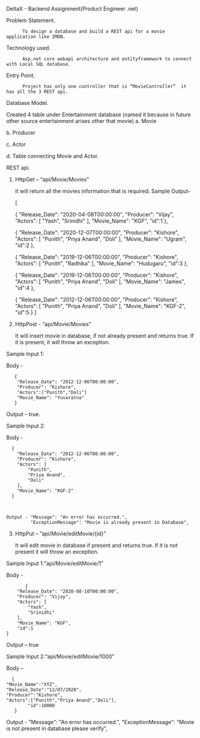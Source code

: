 DeltaX - Backend Assignment(Product Engineer .net)

Problem Statement.


          To design a database and build a REST api for a movie application like IMDB.
                    
Technology used.


          Asp.net core webapi architecture and entityframework to connect with Local SQL database.
          
          
Entry Point.


          Project has only one controller that is “MovieController”  it has all the 3 REST api.
          
          
Database Model.




Created 4 table under Entertainment database (named it because in future other source entertainment arises other that movie) 
a. Movie

b. Producer

c. Actor

d. Table connecting Movie and Actor.



REST api.


1. HttpGet – “api/Movie/Movies”

   It will return all the movies information that is required.
   Sample Output-
   
   
   
    [
    
    
    {
        "Release_Date": "2020-04-08T00:00:00",
        "Producer": "Vijay",
        "Actors": [
            "Yash",
            "Srinidhi"
        ],
        "Movie_Name": "KGF",
        "id":1
    },
    
    
    {
        "Release_Date": "2020-12-07T00:00:00",
        "Producer": "Kishore",
        "Actors": [
            "Punith",
            "Priya Anand",
            "Doli"
        ],
        "Movie_Name": "Ugram",
        "id":2
    },
    
    
    {
        "Release_Date": "2019-12-06T00:00:00",
        "Producer": "Kishore",
        "Actors": [
            "Punith",
            "Radhika"
        ],
        "Movie_Name": "Hudugaru",
        "id":3
    },
    
    
    {
        "Release_Date": "2019-12-06T00:00:00",
        "Producer": "Kishore",
        "Actors": [
            "Punith",
            "Priya Anand",
            "Doli"
        ],
        "Movie_Name": "James",
        "id":4
    },
    
    
    
    {
        "Release_Date": "2012-12-06T00:00:00",
        "Producer": "Kishore",
        "Actors": [
            "Punith",
            "Priya Anand",
            "Doli"
        ],
        "Movie_Name": "KGF-2",
        "id":5
    }
]




2. HttpPost - “api/Movie/Movies”




   It will insert movie in database, if not already present and returns true. If it is present, it will throw an exception.

 Sample Input 1:
 
 
   Body - 
 
 
       
       {
        "Release_Date": "2012-12-06T00:00:00",
        "Producer": "Kishore",
        "Actors":["Punith","Doli"]
        "Movie_Name": "Yuvaratna"
       }
       
       
Output – true.

Sample Input 2:


Body - 


      {
        "Release_Date": "2012-12-06T00:00:00",
        "Producer": "Kishore",
        "Actors": [
            "Punith",
            "Priya Anand",
            "Doli"
        ],
        "Movie_Name": "KGF-2"
      }
      
      

    Output - "Message": "An error has occurred.",
             "ExceptionMessage": "Movie is already present in Database",






3. HttpPut – “api/Movie/editMovie/{id}” 




   It will edit movie in database if present and returns true. If it is not present it will throw an exception.
   
   

Sample Input 1:“api/Movie/editMovie/1” 

Body -   


           {
        "Release_Date": "2020-08-10T00:00:00",
        "Producer": "Vijay",
        "Actors": [
            "Yash",
            "Srinidhi"
        ],
        "Movie_Name": "KGF",
        "id":1
    }
           

Output – true


Sample Input 2:“api/Movie/editMovie/1000” 

Body – 


      {
    "Movie_Name":"XYZ",
    "Release_Date":"12/07/2020",
    "Producer":"Kishore",
    "Actors":["Punith","Priya Anand","Doli"],
            "id":10000
       }
       
       

Output - "Message": "An error has occurred.",
         "ExceptionMessage": "Movie is not present in database please verify",

